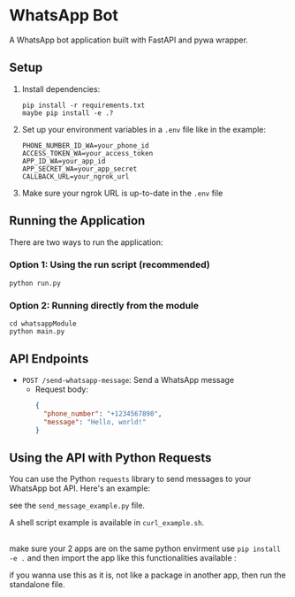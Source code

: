 # WhatsApp Bot

A WhatsApp bot application built with FastAPI and pywa wrapper.

## Setup

1. Install dependencies:
   ```
   pip install -r requirements.txt
   maybe pip install -e .?
   ```
3. Set up your environment variables in a `.env` file like in the example:
   ```
   PHONE_NUMBER_ID_WA=your_phone_id
   ACCESS_TOKEN_WA=your_access_token
   APP_ID_WA=your_app_id
   APP_SECRET_WA=your_app_secret
   CALLBACK_URL=your_ngrok_url
   ```
4. Make sure your ngrok URL is up-to-date in the `.env` file

## Running the Application

There are two ways to run the application:

### Option 1: Using the run script (recommended)

```
python run.py
```

### Option 2: Running directly from the module

```
cd whatsappModule
python main.py
```

## API Endpoints

- `POST /send-whatsapp-message`: Send a WhatsApp message
  - Request body:
    ```json
    {
      "phone_number": "+1234567890",
      "message": "Hello, world!"
    }
    ```

## Using the API with Python Requests

You can use the Python `requests` library to send messages to your WhatsApp bot API. Here's an example:

 see the `send_message_example.py` file.

A shell script example is available in `curl_example.sh`. 

##

make sure your 2 apps are on the same python envirment
use ```pip install -e .```
and then import the app like this 
functionalities available : 







if you wanna use this as it is, not like a package in another app, then run the standalone file.